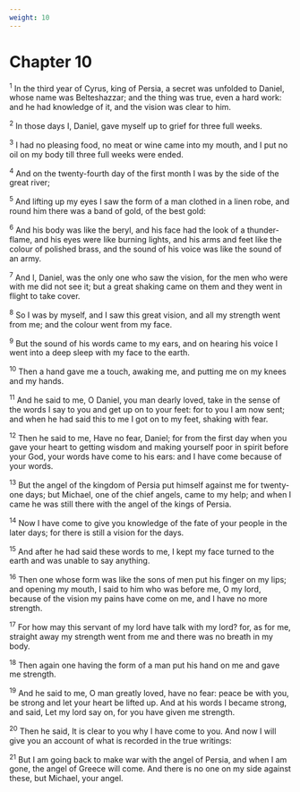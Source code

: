 ```yaml
---
weight: 10
---
```


# Chapter 10

<sup>1</sup> In the third year of Cyrus, king of Persia, a secret was unfolded to Daniel, whose name was Belteshazzar; and the thing was true, even a hard work: and he had knowledge of it, and the vision was clear to him. 

<sup>2</sup> In those days I, Daniel, gave myself up to grief for three full weeks. 

<sup>3</sup> I had no pleasing food, no meat or wine came into my mouth, and I put no oil on my body till three full weeks were ended. 

<sup>4</sup> And on the twenty-fourth day of the first month I was by the side of the great river; 

<sup>5</sup> And lifting up my eyes I saw the form of a man clothed in a linen robe, and round him there was a band of gold, of the best gold: 

<sup>6</sup> And his body was like the beryl, and his face had the look of a thunder-flame, and his eyes were like burning lights, and his arms and feet like the colour of polished brass, and the sound of his voice was like the sound of an army. 

<sup>7</sup> And I, Daniel, was the only one who saw the vision, for the men who were with me did not see it; but a great shaking came on them and they went in flight to take cover. 

<sup>8</sup> So I was by myself, and I saw this great vision, and all my strength went from me; and the colour went from my face. 

<sup>9</sup> But the sound of his words came to my ears, and on hearing his voice I went into a deep sleep with my face to the earth. 

<sup>10</sup> Then a hand gave me a touch, awaking me, and putting me on my knees and my hands. 

<sup>11</sup> And he said to me, O Daniel, you man dearly loved, take in the sense of the words I say to you and get up on to your feet: for to you I am now sent; and when he had said this to me I got on to my feet, shaking with fear. 

<sup>12</sup> Then he said to me, Have no fear, Daniel; for from the first day when you gave your heart to getting wisdom and making yourself poor in spirit before your God, your words have come to his ears: and I have come because of your words. 

<sup>13</sup> But the angel of the kingdom of Persia put himself against me for twenty-one days; but Michael, one of the chief angels, came to my help; and when I came he was still there with the angel of the kings of Persia. 

<sup>14</sup> Now I have come to give you knowledge of the fate of your people in the later days; for there is still a vision for the days. 

<sup>15</sup> And after he had said these words to me, I kept my face turned to the earth and was unable to say anything. 

<sup>16</sup> Then one whose form was like the sons of men put his finger on my lips; and opening my mouth, I said to him who was before me, O my lord, because of the vision my pains have come on me, and I have no more strength. 

<sup>17</sup> For how may this servant of my lord have talk with my lord? for, as for me, straight away my strength went from me and there was no breath in my body. 

<sup>18</sup> Then again one having the form of a man put his hand on me and gave me strength. 

<sup>19</sup> And he said to me, O man greatly loved, have no fear: peace be with you, be strong and let your heart be lifted up. And at his words I became strong, and said, Let my lord say on, for you have given me strength. 

<sup>20</sup> Then he said, It is clear to you why I have come to you. And now I will give you an account of what is recorded in the true writings: 

<sup>21</sup> But I am going back to make war with the angel of Persia, and when I am gone, the angel of Greece will come. And there is no one on my side against these, but Michael, your angel. 


